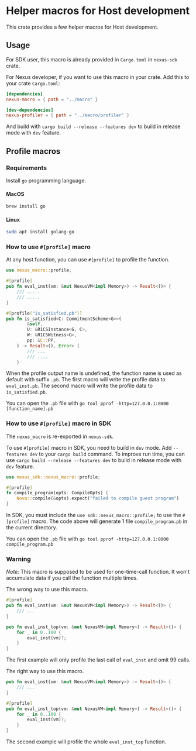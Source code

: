 # Helper macros for Host development 

This crate provides a few helper macros for Host development.

## Usage

For SDK user, this macro is already provided in `Cargo.toml` in `nexus-sdk` crate.

For Nexus developer, if you want to use this macro in your crate.
Add this to your crate `Cargo.toml`:

```toml
[dependencies]
nexus-macro = { path = "../macro" }

[dev-dependencies]
nexus-profiler = { path = "../macro/profiler" }
```

And build with `cargo build --release --features dev` to build in release mode with `dev` feature.

## Profile macros

### Requirements

Install `go` programming language.

#### MacOS

```bash
brew install go
```

#### Linux

```bash
sudo apt install golang-go
```

### How to use `#[profile]` macro

At any host function, you can use `#[profile]` to profile the function.

```rust
use nexus_macro::profile;

#[profile]
pub fn eval_inst(vm: &mut NexusVM<impl Memory>) -> Result<()> {
    /// .....
    /// .....
}

#[profile("is_satisfied.pb")]
pub fn is_satisfied<C: CommitmentScheme<G>>(
        &self,
        U: &R1CSInstance<G, C>,
        W: &R1CSWitness<G>,
        pp: &C::PP,
    ) -> Result<(), Error> {
        /// ...
        /// ....
    }

```

When the profile output name is undefined, the function name is used as default with suffix `.pb`.
The first macro will write the profile data to `eval_inst.pb`. The second macro will write the profile data to `is_satisfied.pb`.

You can open the `.pb` file with `go tool pprof -http=127.0.0.1:8000 [function_name].pb`

### How to use `#[profile]` macro in SDK

The `nexus_macro` is re-exported in `nexus-sdk`.

To use `#[profile]` macro in SDK, you need to build in `dev` mode. Add `--features dev` to your `cargo build` command.
To improve run time, you can use `cargo build --release --features dev` to build in release mode with `dev` feature.

```rust
use nexus_sdk::nexus_macro::profile;

#[profile]
fn compile_program(opts: CompileOpts) {
    Nova::compile(&opts).expect("failed to compile guest program")
}
```

In SDK, you must include the `use sdk::nexus_macro::profile;` to use the `#[profile]` macro.
The code above will generate 1 file `compile_program.pb` in the current directory.

You can open the `.pb` file with `go tool pprof -http=127.0.0.1:8000 compile_program.pb`


### Warning

*Note:* This macro is supposed to be used for one-time-call function. It won't accumulate data if you call the function multiple times.

The wrong way to use this macro.

```rust
#[profile]
pub fn eval_inst(vm: &mut NexusVM<impl Memory>) -> Result<()> {
    /// ... 
}

pub fn eval_inst_top(vm: &mut NexusVM<impl Memory>) -> Result<()> {
    for _ in 0..100 {
        eval_inst(vm)?;
    }
}
```
The first example will only profile the last call of `eval_inst` and omit 99 calls.


The right way to use this macro.

```rust
pub fn eval_inst(vm: &mut NexusVM<impl Memory>) -> Result<()> {
    /// ... 
}

#[profile]
pub fn eval_inst_top(vm: &mut NexusVM<impl Memory>) -> Result<()> {
    for _ in 0..100 {
        eval_inst(vm)?;
    }
}
```

The second example will profile the whole `eval_inst_top` function.